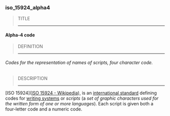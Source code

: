 ### iso_15924_alpha4



> TITLE
> 
> ------

#### Alpha-4 code



> DEFINITION
> 
> ------

###### Codes for the representation of names of scripts, four character code.



> DESCRIPTION
> 
> ------

[ISO 15924]([ISO 15924 - Wikipedia](https://en.wikipedia.org/wiki/ISO_15924)), is an [international standard](https://en.wikipedia.org/wiki/ISO_standard "ISO standard") defining codes for [writing systems](https://en.wikipedia.org/wiki/Writing_systems "Writing systems") or *scripts* (a *set of graphic characters used for the written form of one or more languages*). Each script is given both a four-letter code and a numeric code.